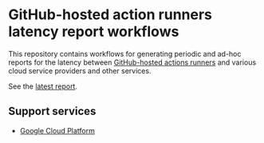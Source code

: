 # GitHub-hosted action runners latency report workflows

This repository contains workflows for generating periodic and ad-hoc reports for
the latency between [GitHub-hosted actions runners](https://docs.github.com/en/actions/using-github-hosted-runners/using-github-hosted-runners)
and various cloud service providers and other services.

See the [latest report](https://github.com/joaopenteado/github-runners-latency/actions/workflows/reports.yaml).

## Support services

- [Google Cloud Platform](./.github/workflows/gcp.yaml)
